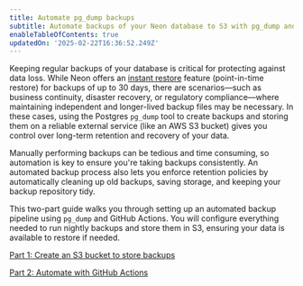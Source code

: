 ```yaml
---
title: Automate pg_dump backups
subtitle: Automate backups of your Neon database to S3 with pg_dump and GitHub Actions
enableTableOfContents: true
updatedOn: '2025-02-22T16:36:52.249Z'
---
```


Keeping regular backups of your database is critical for protecting against data loss. While Neon offers an [instant restore](/docs/introduction/branch-restore) feature (point-in-time restore) for backups of up to 30 days, there are scenarios—such as business continuity, disaster recovery, or regulatory compliance—where maintaining independent and longer-lived backup files may be necessary. In these cases, using the Postgres `pg_dump` tool to create backups and storing them on a reliable external service (like an AWS S3 bucket) gives you control over long-term retention and recovery of your data.

Manually performing backups can be tedious and time consuming, so automation is key to ensure you're taking backups consistently. An automated backup process also lets you enforce retention policies by automatically cleaning up old backups, saving storage, and keeping your backup repository tidy.

This two-part guide walks you through setting up an automated backup pipeline using `pg_dump` and GitHub Actions. You will configure everything needed to run nightly backups and store them in S3, ensuring your data is available to restore if needed.

<DetailIconCards>

<a href="/docs/manage/backups-aws-s3-backup-part-1" description="Set up an AWS S3 bucket for storing backups" icon="database">Part 1: Create an S3 bucket to store backups</a>

<a href="/docs/manage/backups-aws-s3-backup-part-2" description="Schedule nightly backups with GitHub Actions and pg_dump" icon="stopwatch">Part 2: Automate with GitHub Actions</a>

</DetailIconCards>
